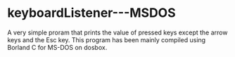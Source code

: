 # keyboardListener---MSDOS
A very simple proram that prints the value of pressed keys except the arrow keys and the Esc key.
This program has been mainly compiled using Borland C for MS-DOS on dosbox.
